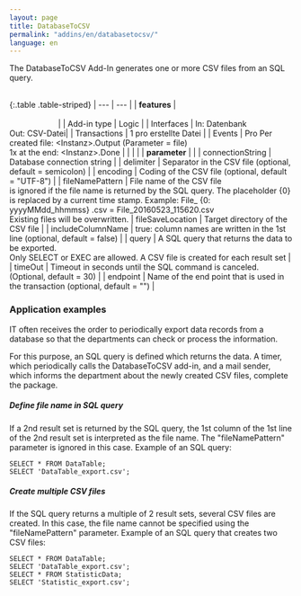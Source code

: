 ```yaml
---
layout: page
title: DatabaseToCSV
permalink: "addins/en/databasetocsv/"
language: en
---
```


The DatabaseToCSV Add-In generates one or more CSV files from an SQL query.<br /><br />

{:.table .table-striped}
| --- | --- |
| __features__ | &nbsp;&nbsp;&nbsp;&nbsp;&nbsp;&nbsp;&nbsp;&nbsp;&nbsp;&nbsp;&nbsp;&nbsp;&nbsp;&nbsp;&nbsp;&nbsp;&nbsp;&nbsp;&nbsp;&nbsp;&nbsp;&nbsp;&nbsp;&nbsp;&nbsp;&nbsp;&nbsp;&nbsp;&nbsp;&nbsp;&nbsp;&nbsp;&nbsp;&nbsp;&nbsp;&nbsp;&nbsp;&nbsp;&nbsp;&nbsp;&nbsp;&nbsp;&nbsp;&nbsp;&nbsp;&nbsp;&nbsp;&nbsp;&nbsp;&nbsp;&nbsp;&nbsp;&nbsp;&nbsp;&nbsp;&nbsp;&nbsp;&nbsp;&nbsp;&nbsp;&nbsp;&nbsp;&nbsp;&nbsp;&nbsp;&nbsp;&nbsp;&nbsp;&nbsp;&nbsp;&nbsp;&nbsp;&nbsp;&nbsp;&nbsp;&nbsp;&nbsp;&nbsp;&nbsp;&nbsp;&nbsp;&nbsp;&nbsp;&nbsp;&nbsp;&nbsp;&nbsp;&nbsp;&nbsp;&nbsp;&nbsp;&nbsp;&nbsp;&nbsp;&nbsp;&nbsp;&nbsp;&nbsp;&nbsp;&nbsp;&nbsp;&nbsp;&nbsp;&nbsp;&nbsp;&nbsp;&nbsp;&nbsp;&nbsp;&nbsp;&nbsp;&nbsp;&nbsp;&nbsp;&nbsp;&nbsp;&nbsp;&nbsp;&nbsp;&nbsp;&nbsp;&nbsp;&nbsp;&nbsp;&nbsp;&nbsp;&nbsp;&nbsp;&nbsp;&nbsp;&nbsp;&nbsp;&nbsp;&nbsp;&nbsp;&nbsp;&nbsp;&nbsp;&nbsp;&nbsp;&nbsp;&nbsp;&nbsp;&nbsp;&nbsp;&nbsp;&nbsp;&nbsp;&nbsp; |
| Add-in type | Logic |
| Interfaces | In: Datenbank<br /> Out: CSV-Datei|
| Transactions | 1 pro erstellte Datei |
| Events | Pro Per created file: &lt;Instanz&gt;.Output (Parameter = file) <br />1x at the end: &lt;Instanz&gt;.Done |
| | |
| __parameter__ | |
| connectionString | 	Database connection string | 
| delimiter | 	Separator in the CSV file (optional, default = semicolon) | 
| encoding | Coding of the CSV file (optional, default = "UTF-8") | 
| fileNamePattern | File name of the CSV file<br/>is ignored if the file name is returned by the SQL query. The placeholder {0} is replaced by a current time stamp. Example: File_ {0: yyyyMMdd_hhmmss} .csv = File_20160523_115620.csv<br/>Existing files will be overwritten.
| fileSaveLocation | Target directory of the CSV file | 
| includeColumnName | true: column names are written in the 1st line (optional, default = false) | 
| query | A SQL query that returns the data to be exported.<br />Only SELECT or EXEC are allowed. A CSV file is created for each result set | 
| timeOut | Timeout in seconds until the SQL command is canceled. (Optional, default = 30) | 
| endpoint | Name of the end point that is used in the transaction (optional, default = "") |
 
 
### Application examples

IT often receives the order to periodically export data records from a database so that the departments can check or process the information.

For this purpose, an SQL query is defined which returns the data. A timer, which periodically calls the DatabaseToCSV add-in, and a mail sender, which informs the department about the newly created CSV files, complete the package.

##### Define file name in SQL query

If a 2nd result set is returned by the SQL query, the 1st column of the 1st line of the 2nd result set is interpreted as the file name. The "fileNamePattern" parameter is ignored in this case. Example of an SQL query:
```
SELECT * FROM DataTable;
SELECT 'DataTable_export.csv'; 
```

##### Create multiple CSV files

If the SQL query returns a multiple of 2 result sets, several CSV files are created. In this case, the file name cannot be specified using the "fileNamePattern" parameter. Example of an SQL query that creates two CSV files:
```
SELECT * FROM DataTable;
SELECT 'DataTable_export.csv'; 
SELECT * FROM StatisticData;
SELECT 'Statistic_export.csv'; 
```
